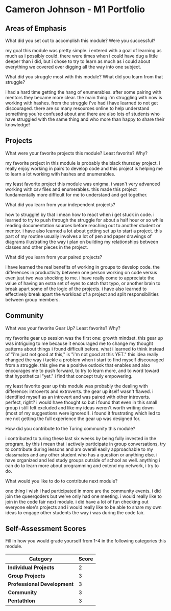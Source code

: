 # Cameron Johnson - M1 Portfolio

## Areas of Emphasis

What did you set out to accomplish this module? Were you successful?

my goal this module was pretty simple. i entered with a goal of learning as much as i possibly could.
there were times when i could have dug a little deeper than i did, but i chose to
try to learn as much as i could about everything we covered over digging all the
way into one subject.

What did you struggle most with this module? What did you learn from that struggle?

i had a hard time getting the hang of enumerables. after some pairing with mentors
they became more clear. the main thing i'm struggling with now is working with hashes.
from the struggle i've had i have learned to not get discouraged. there are so
many resources online to help understand something you're confused about and
there are also lots of students who have struggled with the same thing and who
more than happy to share their knowledge!

## Projects

What were your favorite projects this module? Least favorite? Why?

my favorite project in this module is probably the black thursday project.
i really enjoy working in pairs to develop code and this project is helping
me to learn a lot working with hashes and enumerables.

my least favorite project this module was enigma. i wasn't very advanced working
with csv files and enumerables. this made this project fundamentally more
difficult for me to understand and get together.

What did you learn from your independent projects?

how to struggle! by that i mean how to react when i get stuck in code. i learned
to try to push through the struggle for about a half hour or so while reading
documentation sources before reaching out to another student or mentor. i have
also learned a lot about getting set up to start a project. this part of my routine
usually involves a lot of pen and paper drawings of diagrams illustrating the
way i plan on building my relationships between classes and other pieces in the
project.

What did you learn from your paired projects?

i have learned the real benefits of working in groups to develop code. the
differences in productivity between one person working on code versus even just
two was shocking to me. i have really come to appreciate the value of having
an extra set of eyes to catch that typo, or another brain to break apart some
of the logic of the projects. i have also learned to effectively break apart
the workload of a project and split responsibilities between group members.

## Community

What was your favorite Gear Up? Least favorite? Why?

my favorite gear up session was the first one: growth mindset. this gear up was
intriguing to me because it encouraged me to change my thought patterns about
things i found difficult before. what i learned to think instead of "i'm just not
good at this," is "i'm not good at this YET." this idea really changed the way i tackle a problem
when i start to find myself discouraged from a struggle. this give me a positive
outlook that enables and also encourages me to push forward, to try to learn more,
and to word toward that hypothetical "yet." i find that concept truly empowering.

my least favorite gear up this module was probably the dealing with difference:
introverts and extroverts. the gear up itself wasn't flawed. i identified myself
as an introvert and was paired with other introverts. perfect, right? i would
have thought so but i found that even in this small group i still felt excluded
and like my ideas weren't worth writing down (most of my suggestions were ignored!).
i found it frustrating which led to me not getting the full experience the gear
up was designed for.

How did you contribute to the Turing community this module?

i contributed to turing these last six weeks by being fully invested in the program.
by this i mean that i actively participate in group conversations, try to
contribute during lessons and am overall easily approachable to my classmates
and any other student who has a question or anything else. i have organized and
led study groups outside of school as well. anything i can do to learn more about
programming and extend my network, i try to do.

What would you like to do to contribute next module?

one thing i wish i had participated in more are the community events. i did join
the queerqoders but we've only had one meeting. i would really like to join in
the code fair next module. i did have a lot of fun checking out everyone else's
projects and i would really like to be able to share my own ideas to engage
other students the way i was during the code fair.

## Self-Assessment Scores

Fill in how you would grade yourself from 1-4 in the following categories this module.

| Category                     | Score |
| -----------------------------| ----- |
| **Individual Projects**      |   2   |
| **Group Projects**           |   3   |
| **Professional Development** |   3   |
| **Community**                |   3   |
| **Pentathlon**               |   3   |
